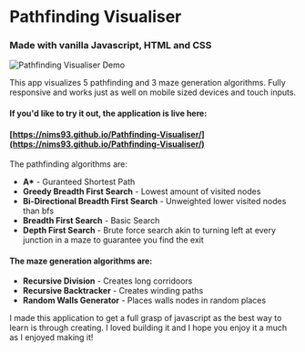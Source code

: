 # Pathfinding Visualiser

### Made with vanilla Javascript, HTML and CSS

![Pathfinding Visualiser Demo](src/assets/Pathfinding-Visualiser-Demo.webp)

This app visualizes 5 pathfinding and 3 maze generation algorithms. Fully responsive and works just as well on mobile sized devices and touch inputs.

#### If you'd like to try it out, the application is live here:

#### [https://nims93.github.io/Pathfinding-Visualiser/](https://nims93.github.io/Pathfinding-Visualiser/)

The pathfinding algorithms are:

- **A\*** - Guranteed Shortest Path
- **Greedy Breadth First Search** - Lowest amount of visited nodes
- **Bi-Directional Breadth First Search** - Unweighted lower visited nodes than bfs
- **Breadth First Search** - Basic Search
- **Depth First Search** - Brute force search akin to turning left at every junction in a maze to guarantee you find the exit

#### The maze generation algorithms are:

- **Recursive Division** - Creates long corridoors
- **Recursive Backtracker** - Creates winding paths
- **Random Walls Generator** - Places walls nodes in random places

I made this application to get a full grasp of javascript as the best way to learn is through creating. I loved building it and I hope you enjoy it a much as I enjoyed making it!
